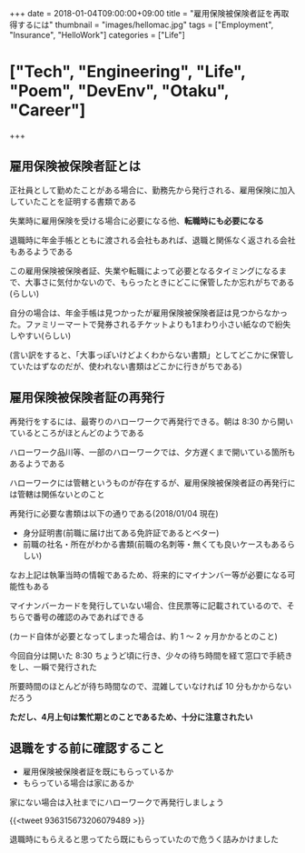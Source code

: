 +++
date = 2018-01-04T09:00:00+09:00
title = "雇用保険被保険者証を再取得するには"
thumbnail = "images/hellomac.jpg"
tags = ["Employment", "Insurance", "HelloWork"]
categories = ["Life"]
# ["Tech", "Engineering", "Life", "Poem", "DevEnv", "Otaku", "Career"]
+++

## 雇用保険被保険者証とは
正社員として勤めたことがある場合に、勤務先から発行される、雇用保険に加入していたことを証明する書類である

失業時に雇用保険を受ける場合に必要になる他、**転職時にも必要になる**

退職時に年金手帳とともに渡される会社もあれば、退職と関係なく返される会社もあるようである

この雇用保険被保険者証、失業や転職によって必要となるタイミングになるまで、大事さに気付かないので、もらったときにどこに保管したか忘れがちである(らしい)

自分の場合は、年金手帳は見つかったが雇用保険被保険者証は見つからなかった。ファミリーマートで発券されるチケットよりも1まわり小さい紙なので紛失しやすい(らしい)

(言い訳をすると、「大事っぽいけどよくわからない書類」としてどこかに保管していたはずなのだが、使われない書類はどこかに行きがちである)


## 雇用保険被保険者証の再発行
再発行をするには、最寄りのハローワークで再発行できる。朝は 8:30 から開いているところがほとんどのようである

ハローワーク品川等、一部のハローワークでは、夕方遅くまで開いている箇所もあるようである

ハローワークには管轄というものが存在するが、雇用保険被保険者証の再発行には管轄は関係ないとのこと

再発行に必要な書類は以下の通りである(2018/01/04 現在)

- 身分証明書(前職に届け出てある免許証であるとベター)
- 前職の社名・所在がわかる書類(前職の名刺等・無くても良いケースもあるらしい)

なお上記は執筆当時の情報であるため、将来的にマイナンバー等が必要になる可能性もある

マイナンバーカードを発行していない場合、住民票等に記載されているので、そちらで番号の確認のみであればできる

(カード自体が必要となってしまった場合は、約 1 〜 2 ヶ月かかるとのこと)

今回自分は開いた 8:30 ちょうど頃に行き、少々の待ち時間を経て窓口で手続きをし、一瞬で発行された

所要時間のほとんどが待ち時間なので、混雑していなければ 10 分もかからないだろう

**ただし、4月上旬は繁忙期とのことであるため、十分に注意されたい**

## 退職をする前に確認すること
- 雇用保険被保険者証を既にもらっているか
- もらっている場合は家にあるか

家にない場合は入社までにハローワークで再発行しましょう

{{<tweet 936315673206079489 >}}

退職時にもらえると思ってたら既にもらっていたので危うく詰みかけました
